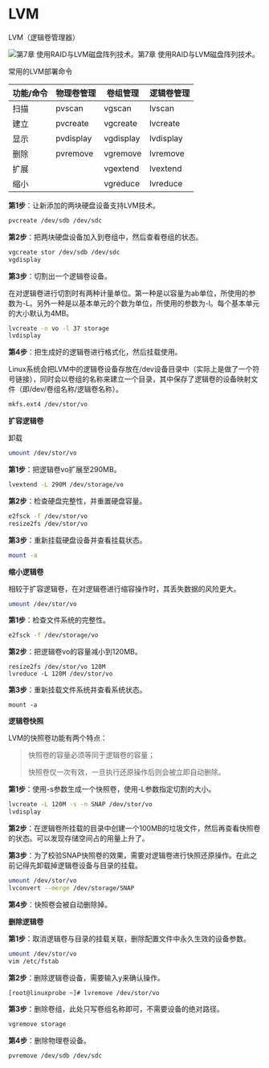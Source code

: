 # LVM

LVM（逻辑卷管理器）

![第7章 使用RAID与LVM磁盘阵列技术。第7章 使用RAID与LVM磁盘阵列技术。](https://www.linuxprobe.com/wp-content/uploads/2015/02/逻辑卷.png)

常用的LVM部署命令

| 功能/命令 | 物理卷管理 | 卷组管理  | 逻辑卷管理 |
| --------- | ---------- | --------- | ---------- |
| 扫描      | pvscan     | vgscan    | lvscan     |
| 建立      | pvcreate   | vgcreate  | lvcreate   |
| 显示      | pvdisplay  | vgdisplay | lvdisplay  |
| 删除      | pvremove   | vgremove  | lvremove   |
| 扩展      |            | vgextend  | lvextend   |
| 缩小      |            | vgreduce  | lvreduce   |

**第1步**：让新添加的两块硬盘设备支持LVM技术。

```bash
pvcreate /dev/sdb /dev/sdc
```

**第2步**：把两块硬盘设备加入到卷组中，然后查看卷组的状态。

```bash
vgcreate stor /dev/sdb /dev/sdc
vgdisplay
```

**第3步**：切割出一个逻辑卷设备。

在对逻辑卷进行切割时有两种计量单位。第一种是以容量为ab单位，所使用的参数为-L。另外一种是以基本单元的个数为单位，所使用的参数为-l。每个基本单元的大小默认为4MB。

```bash
lvcreate -n vo -l 37 storage
lvdisplay 
```

**第4步**：把生成好的逻辑卷进行格式化，然后挂载使用。

Linux系统会把LVM中的逻辑卷设备存放在/dev设备目录中（实际上是做了一个符号链接），同时会以卷组的名称来建立一个目录，其中保存了逻辑卷的设备映射文件（即/dev/卷组名称/逻辑卷名称）。

```bash
mkfs.ext4 /dev/stor/vo 
```

**扩容逻辑卷**

卸载

```bash
umount /dev/stor/vo
```

**第1步**：把逻辑卷vo扩展至290MB。

```bash
lvextend -L 290M /dev/storage/vo
```

**第2步**：检查硬盘完整性，并重置硬盘容量。

```bash
e2fsck -f /dev/stor/vo
resize2fs /dev/stor/vo
```

**第3步**：重新挂载硬盘设备并查看挂载状态。

```bash
mount -a
```

**缩小逻辑卷**

相较于扩容逻辑卷，在对逻辑卷进行缩容操作时，其丢失数据的风险更大。

```bash
umount /dev/stor/vo
```

**第1步**：检查文件系统的完整性。

```bash
e2fsck -f /dev/storage/vo
```

**第2步**：把逻辑卷vo的容量减小到120MB。

```
resize2fs /dev/stor/vo 120M
lvreduce -L 120M /dev/stor/vo
```

**第3步**：重新挂载文件系统并查看系统状态。

```
mount -a
```

**逻辑卷快照**

LVM的快照卷功能有两个特点：

> 快照卷的容量必须等同于逻辑卷的容量；
>
> 快照卷仅一次有效，一旦执行还原操作后则会被立即自动删除。

**第1步**：使用-s参数生成一个快照卷，使用-L参数指定切割的大小。

```bash
lvcreate -L 120M -s -n SNAP /dev/stor/vo
lvdisplay
```

**第2步**：在逻辑卷所挂载的目录中创建一个100MB的垃圾文件，然后再查看快照卷的状态。可以发现存储空间占的用量上升了。

**第3步**：为了校验SNAP快照卷的效果，需要对逻辑卷进行快照还原操作。在此之前记得先卸载掉逻辑卷设备与目录的挂载。

```bash
umount /dev/stor/vo
lvconvert --merge /dev/storage/SNAP
```

**第4步**：快照卷会被自动删除掉。

**删除逻辑卷**

**第1步**：取消逻辑卷与目录的挂载关联，删除配置文件中永久生效的设备参数。

```bash
umount /dev/stor/vo
vim /etc/fstab
```

**第2步**：删除逻辑卷设备，需要输入y来确认操作。

```bash
[root@linuxprobe ~]# lvremove /dev/stor/vo 
```

**第3步**：删除卷组，此处只写卷组名称即可，不需要设备的绝对路径。

```bash
vgremove storage
```

**第4步**：删除物理卷设备。

```bash
pvremove /dev/sdb /dev/sdc
```


